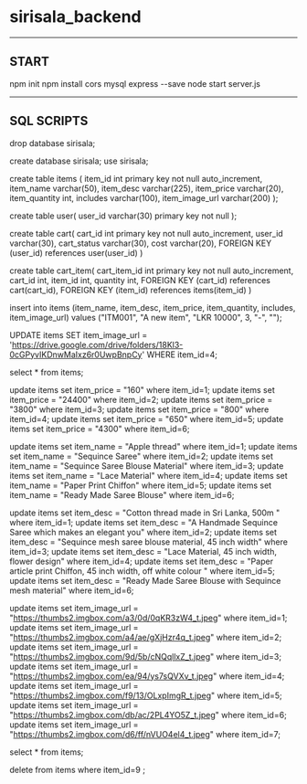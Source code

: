 # sirisala_backend


-------------------------------------
START
-------------------------------------

npm init
npm install cors mysql express --save
node start server.js


-------------------------------------
SQL SCRIPTS 
-------------------------------------

drop database sirisala;

create database sirisala;
use sirisala;

create table items (
item_id int primary key not null auto_increment,
item_name varchar(50),
item_desc varchar(225),
item_price varchar(20), 
item_quantity int, 
includes varchar(100), 
item_image_url varchar(200)
);

create table user(
user_id varchar(30) primary key not null 
);

create table cart(
cart_id int primary key not null auto_increment, 
user_id varchar(30),
cart_status varchar(30),
cost varchar(20),
FOREIGN KEY (user_id) references user(user_id)
)

create table cart_item(
cart_item_id int primary key not null auto_increment, 
cart_id int, 
item_id int, 
quantity int,
FOREIGN KEY (cart_id) references cart(cart_id),
FOREIGN KEY (item_id) references items(item_id)
)

insert into items 
(item_name, item_desc, item_price, item_quantity, includes, item_image_url) 
values 
("ITM001", "A new item", "LKR 10000", 3, "-", "");

UPDATE items SET item_image_url = 'https://drive.google.com/drive/folders/18Kl3-0cGPyvIKDnwMaIxz6r0UwpBnpCy' WHERE item_id=4;

select * from items;

update items set item_price = "160" where item_id=1;
update items set item_price = "24400" where item_id=2;
update items set item_price = "3800" where item_id=3;
update items set item_price = "800" where item_id=4;
update items set item_price = "650" where item_id=5;
update items set item_price = "4300" where item_id=6;

update items set item_name = "Apple thread" where item_id=1;
update items set item_name = "Sequince Saree" where item_id=2;
update items set item_name = "Sequince Saree Blouse Material" where item_id=3;
update items set item_name = "Lace Material" where item_id=4;
update items set item_name = "Paper Print Chiffon" where item_id=5;
update items set item_name = "Ready Made Saree Blouse" where item_id=6;

update items set item_desc = "Cotton thread made in Sri Lanka, 500m " where item_id=1;
update items set item_desc = "A Handmade Sequince Saree which makes an elegant you" where item_id=2;
update items set item_desc = "Sequince mesh saree blouse material, 45 inch width" where item_id=3;
update items set item_desc = "Lace Material, 45 inch width, flower design" where item_id=4;
update items set item_desc = "Paper article print Chiffon, 45 inch width, off white colour " where item_id=5;
update items set item_desc = "Ready Made Saree Blouse with Sequince mesh material" where item_id=6;


update items set item_image_url = "https://thumbs2.imgbox.com/a3/0d/0qKR3zW4_t.jpeg" where item_id=1;
update items set item_image_url = "https://thumbs2.imgbox.com/a4/ae/gXjHzr4q_t.jpeg" where item_id=2;
update items set item_image_url = "https://thumbs2.imgbox.com/9d/5b/cNQqllxZ_t.jpeg" where item_id=3;
update items set item_image_url = "https://thumbs2.imgbox.com/ea/94/ys7sQVXv_t.jpeg" where item_id=4;
update items set item_image_url = "https://thumbs2.imgbox.com/f9/13/OLxpImgR_t.jpeg" where item_id=5;
update items set item_image_url = "https://thumbs2.imgbox.com/db/ac/2PL4YO5Z_t.jpeg" where item_id=6;
update items set item_image_url = "https://thumbs2.imgbox.com/d6/ff/nVUO4el4_t.jpeg" where item_id=7;


select * from items;

delete from items where item_id=9 ;
